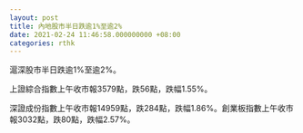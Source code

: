 ```yaml
---
layout: post
title: 內地股市半日跌逾1%至逾2%
date: 2021-02-24 11:46:58.000000000 +08:00
categories: rthk
---
```


滬深股市半日跌逾1%至逾2%。

上證綜合指數上午收市報3579點，跌56點，跌幅1.55%。

深證成份指數上午收市報14959點，跌284點，跌幅1.86%。創業板指數上午收市報3032點，跌80點，跌幅2.57%。
